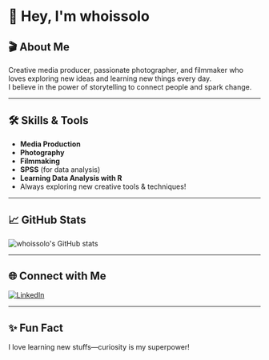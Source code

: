 # 👋 Hey, I'm whoissolo

## 🎬 About Me
Creative media producer, passionate photographer, and filmmaker who loves exploring new ideas and learning new things every day.  
I believe in the power of storytelling to connect people and spark change.

---

## 🛠️ Skills & Tools
- **Media Production**
- **Photography**
- **Filmmaking**
- **SPSS** (for data analysis)
- **Learning Data Analysis with R**
- Always exploring new creative tools & techniques!

---

## 📈 GitHub Stats
![whoissolo's GitHub stats](https://github-readme-stats.vercel.app/api?username=whoissolo&show_icons=true&theme=tokyonight)

---

## 🌐 Connect with Me
[![LinkedIn](https://img.shields.io/badge/-LinkedIn-0077B5?style=flat-square&logo=linkedin)](https://www.linkedin.com/in/solomon-ekhator-ba9337189)

---

## ✨ Fun Fact
I love learning new stuffs—curiosity is my superpower!
